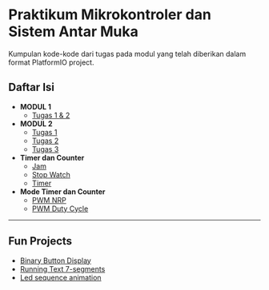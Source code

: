 # Praktikum Mikrokontroler dan Sistem Antar Muka
Kumpulan kode-kode dari tugas pada modul yang telah diberikan dalam format PlatformIO project.

## Daftar Isi
- **MODUL 1**
  - [Tugas 1 & 2](/ArduinoNanoPrak1#Praktikum-Modul-1)
- **MODUL 2**
  - [Tugas 1](/Interface-1#tugas-1)
  - [Tugas 2](/Interface-2#tugas-2)
  - [Tugas 3](/Interface-3#tugas-3)
- **Timer dan Counter**
  - [Jam](/clock#jam)
  - [Stop Watch](/stop-watch#stop-watch)
  - [Timer](/timer#timer)
- **Mode Timer dan Counter**
  - [PWM NRP](/PWM-NRP)
  - [PWM Duty Cycle](/2PWM-Interrupt/)
---
## Fun Projects
- [Binary Button Display](/BIN-button#binary-button-display)
- [Running Text 7-segments](/running-segment#running-text-in-7-segments)
- [Led sequence animation](/led-animation#led-animation)
